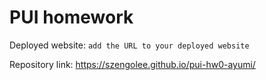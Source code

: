 # PUI homework

Deployed website: `add the URL to your deployed website`

Repository link: https://szengolee.github.io/pui-hw0-ayumi/
